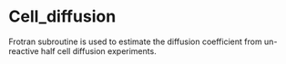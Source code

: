 # Cell_diffusion
Frotran subroutine is used to estimate the diffusion coefficient from un-reactive half cell diffusion experiments.
